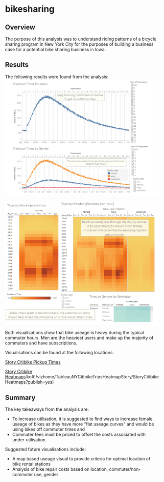 # bikesharing
## Overview
The purpose of this analysis was to understand riding patterns of a bicycle sharing program in New York City for the purposes of building a business case for a potential bike sharing business in Iowa.

## Results
The following results were found from the analysis:
![Story1](/Resources/Story1.PNG)

![Story2](/Resources/Story2.PNG)

Both visualisations show that bike useage is heavy during the typical commuter hours.  Men are the heaviest users and make up the majority of commuters and have subscriptions.

Visualisations can be found at the following locations:

[Story Citibike Pickup Times](https://public.tableau.com/profile/stan.holko#!/vizhome/TableauNYCitibikeTripsCheckoutTimesStory/StoryCitibikePickupTimes?publish=yes)

[Story Citibike Heatmaps](https://public.tableau.com/profile/stan.ho)lko#!/vizhome/TableauNYCitibikeTripsHeatmapStory/StoryCitibikeHeatmaps?publish=yes)

## Summary
The key takeaways from the analysis are:
- To increase utilisation, it is suggested to find ways to increase female useage of bikes as they have more "flat useage curves" and would be using bikes off commuter times and 
- Commuter fees must be priced to offset the costs associated with under-utilisation.

Suggested future visualisations include:
- A map based useage visual to provide criteria for optimal location of bike rental stations
- Analysis of bike repair costs based on location, commuter/non-commuter use, gender


